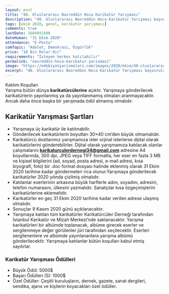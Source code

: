 ```yaml
---
layout: post
title: "40. Uluslararası Nasreddin Hoca Karikatür Yarışması"
description: "40. Uluslararası Nasreddin Hoca Karikatür Yarışması başvuruları devam etmektedir."
tags: [ekim 2020, genel, karikatür yarışması]
comments: true
lastDate: 1604091600
dateHuman: "31 Ekim 2020"
attendance: "E-Posta"
comTopic: "Adalet, Demokrasi, Özgürlük"
price: "10 Bin Dolar'dır"
requirements: "İsteyen herkes katılabilir"
permalink: "nasreddin-hoca-karikatur-yarismasi"
image: "https://edebiyatyarismalari.com/images/2020/ekim/40-uluslararasi-nasreddin-hoca-karikatur-yarismasi.gif"
excerpt: "40. Uluslararası Nasreddin Hoca Karikatür Yarışması başvuruları devam etmektedir."
---
```


Katılım Koşulları  
Yarışma bütün dünya **karikatürcülerine** açıktır. Yarışmaya gönderilecek karikatürlerin yayınlanmış ya da yayınlanmamış olmaları aranmayacaktır. Ancak daha önce başka bir yarışmada ödül almamış olmalıdır.

## Karikatür Yarışması Şartları
- Yarışmaya üç karikatür ile katılınabilir.
- Gönderilecek karikatürlerin boyutları 30×40 cm‘den büyük olmamalıdır.
- Karikatürcü dostlarımız yarışmamıza ister orjinal isterlerse dijital olarak karikatürlerini gönderebilirler. Dijital olarak yarışmamıza  katılacak olanlar çalışmalarını **karikaturculerdernegi34@gmail.com** adresine A4 boyutlarında, 300 dpi, JPEG veya TIFF formatta, her eser en fazla 3 MB ve kişisel bilgilerini (ad, soyad, posta adresi, e-mail adresi, kısa biyografi, foto) bir .doc format dosyası halinde eklenmiş olarak 31 Ekim 2020 tarihine kadar göndermeleri rica olunur.Yarışmaya gönderilecek karikatürler 2020 yılında çizilmiş olmalıdır. 
- Katılanlar eserlerinin arkasına büyük harflerle adını, soyadını, adresini, telefon numarasını, ülkesini yazmalıdır. Sanatçılar kısa özgeçmişlerini karikatürlerine eklemelidir. 
- Karikatürler en geç 31 Ekim 2020 tarihine kadar verilen adrese ulaşmış olmalıdır. 
- Sonuçlar 9 Kasım 2020 günü açıklanacaktır.
- Yarışmaya katılan tüm karikatürler Karikatürcüler Derneği tarafından İstanbul Karikatür ve Mizah Merkezi’nde saklanacaktır. Yarışma karikatürleri bir albümde toplanacak, albüme girecek eserler ve sergilenmeye değer görülenler jüri tarafından seçilecektir. Eserleri sergilenenlere ve albümde yayınlananlara yarışma albümü gönderilecektir. Yarışmaya katılanlar bütün koşulları kabul etmiş sayılırlar.

### Karikatür Yarışması Ödülleri
- Büyük Ödül: 5000$
- Başarı Ödülleri (5): 1000$
- Özel Ödüller: Çeşitli kuruluşların, dernek, gazete, sanat dergileri, sendika, ajans ve kişilerin koyacakları özel ödüller.